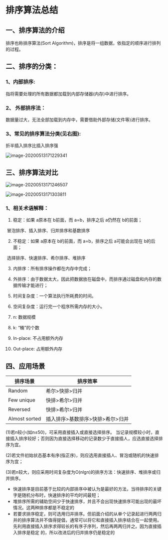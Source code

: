 # 排序算法总结

## 一、排序算法的介绍 

排序也称排序算法(Sort Algorithm)，排序是将一组数据，依指定的顺序进行排列的过程。

 

## 二、排序的分类：

###  1、内部排序:

指将需要处理的所有数据都加载到内部存储器(内存)中进行排序。



### 2、 外部排序法：

数据量过大，无法全部加载到内存中，需要借助外部存储(文件等)进行排序。

 

### 3、常见的排序算法分类(见右图):

折半插入排序比插入排序强

![image-20200513171229341](https://gitee.com/BlacksJack/picture-bed/raw/master/img/20200910181700.png)



## 三、排序算法对比

![image-20200513171246507](https://gitee.com/BlacksJack/picture-bed/raw/master/img/20200910181701.png)

![image-20200513171303811](https://gitee.com/BlacksJack/picture-bed/raw/master/img/20200910181702.png)



### 1、相关术语解释：

1) 稳定：如果 a原本在 b前面，而 a=b，排序之后 a仍然在 b的前面；

​			 冒泡排序、插入排序、归并排序和基数排序

2) 不稳定：如果 a原本在 b的前面，而 a=b，排序之后 a可能会出现在 b的后面；

​			 选择排序、快速排序、希尔排序、堆排序



3) 内排序：所有排序操作都在内存中完成；

4) 外排序：由于数据太大，因此把数据放在磁盘中，而排序通过磁盘和内存的数据传输才能进行；

5) 时间复杂度：一个算法执行所耗费的时间。

6) 空间复杂度：运行完一个程序所需内存的大小。

7) n: 数据规模

8) k: “桶”的个数

9) In-place:   不占用额外内存

10) Out-place: 占用额外内存

## 四、应用场景

| 排序场景      | 排序效率                         |
| ------------- | -------------------------------- |
| Random        | 希尔>快排>归并                   |
| Few unique    | 快排>希尔>归并                   |
| Reversed      | 快排>希尔>归并                   |
| Almost sorted | 插入排序>基数排序>快排>希尔>归并 |

(1)若n较小(如n≤50)，可采用直接插入或直接选择排序。 当记录规模较小时，直接插入排序较好；否则因为直接选择移动的记录数少于直接插人，应选直接选择排序为宜。

(2)若文件初始状态基本有序(指正序)，则应选用直接插人、冒泡或随机的快速排序为宜；

(3)若n较大，则应采用时间复杂度为O(nlgn)的排序方法：快速排序、堆排序或归并排序。

- 快速排序是目前基于比较的内部排序中被认为是最好的方法，当待排序的关键字是随机分布时，快速排序的平均时间最短；
- 堆排序所需的辅助空间少于快速排序，并且不会出现快速排序可能出现的最坏情况。这两种排序都是不稳定的
- 若要求排序稳定，则可选用归并排序。但前面介绍的从单个记录起进行两两归并的排序算法并不值得提倡，通常可以将它和直接插入排序结合在一起使用。先利用直接插入排序求得较长的有序子序列，然后再两两归并之。因为直接插入排序是稳定 的，所以改进后的归并排序仍是稳定的